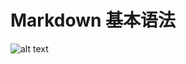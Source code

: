 # Markdown 基本语法  
![alt text](https://github.com/shiep18/EIS2020/blob/master/markdowncheatsheet.JPG)
